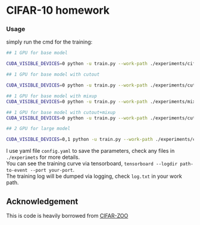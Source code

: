 # CIFAR-10 homework

### Usage 

simply run the cmd for the training:

```bash
## 1 GPU for base model 

CUDA_VISIBLE_DEVICES=0 python -u train.py --work-path ./experiments/cifar10/densenet120bc

## 1 GPU for base model with cutout

CUDA_VISIBLE_DEVICES=0 python -u train.py --work-path ./experiments/cutout/densenet120bc

## 1 GPU for base model with mixup
CUDA_VISIBLE_DEVICES=0 python -u train.py --work-path ./experiments/mixup/densenet120bc

## 1 GPU for base model with cutout+mixup
CUDA_VISIBLE_DEVICES=0 python -u train.py --work-path ./experiments/cutout+mixup+cos/densenet120bc

## 2 GPU for large model

CUDA_VISIBLE_DEVICES=0,1 python -u train.py --work-path ./experiments/cutout+mixup+cos/densenet150bc
```
I use yaml file ``config.yaml`` to save the parameters, check any files in `./experimets` for more details.  
You can see the training curve via tensorboard, ``tensorboard --logdir path-to-event --port your-port``.  
The training log will be dumped via logging, check ``log.txt`` in your work path.




## Acknowledgement
This is code is heavily borrowed from [CIFAR-ZOO](https://github.com/BIGBALLON/CIFAR-ZOO)


